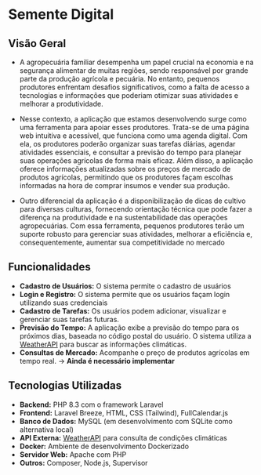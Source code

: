 # Semente Digital

## Visão Geral

- A agropecuária familiar desempenha um papel crucial na economia e na
segurança alimentar de muitas regiões, sendo responsável por grande parte da
produção agrícola e pecuária. No entanto, pequenos produtores enfrentam
desafios significativos, como a falta de acesso a tecnologias e informações que
poderiam otimizar suas atividades e melhorar a produtividade.

- Nesse contexto, a aplicação que estamos desenvolvendo surge como
uma ferramenta para apoiar esses produtores. Trata-se de uma página web
intuitiva e acessível, que funciona como uma agenda digital. Com ela, os
produtores poderão organizar suas tarefas diárias, agendar atividades
essenciais, e consultar a previsão do tempo para planejar suas operações
agrícolas de forma mais eficaz. Além disso, a aplicação oferece informações
atualizadas sobre os preços de mercado de produtos agrícolas, permitindo que
os produtores façam escolhas informadas na hora de comprar insumos e vender
sua produção.

- Outro diferencial da aplicação é a disponibilização de dicas de cultivo para
diversas culturas, fornecendo orientação técnica que pode fazer a diferença na
produtividade e na sustentabilidade das operações agropecuárias. Com essa
ferramenta, pequenos produtores terão um suporte robusto para gerenciar suas
atividades, melhorar a eficiência e, consequentemente, aumentar sua
competitividade no mercado

## Funcionalidades
- **Cadastro de Usuários:** O sistema permite o cadastro de usuários
- **Login e Registro:** O sistema permite que os usuários façam login utilizando suas credenciais
- **Cadastro de Tarefas:** Os usuários podem adicionar, visualizar e gerenciar suas tarefas futuras.
- **Previsão do Tempo:** A aplicação exibe a previsão do tempo para os próximos dias, baseada no código postal do usuário. O sistema utiliza a [WeatherAPI](https://www.weatherapi.com/) para buscar as informações climáticas.
- **Consultas de Mercado:** Acompanhe o preço de produtos agrícolas em tempo real. -> **Ainda é necessário implementar**

## Tecnologias Utilizadas

- **Backend:** PHP 8.3 com o framework Laravel
- **Frontend:** Laravel Breeze, HTML, CSS (Tailwind), FullCalendar.js
- **Banco de Dados:** MySQL (em desenvolvimento com SQLite como alternativa local)
- **API Externa:** [WeatherAPI](https://www.weatherapi.com/) para consulta de condições climáticas
- **Docker:** Ambiente de desenvolvimento Dockerizado
- **Servidor Web:** Apache com PHP
- **Outros:** Composer, Node.js, Supervisor